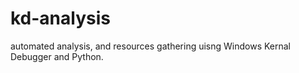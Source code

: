 # kd-analysis
automated analysis, and resources gathering uisng Windows Kernal Debugger and Python.
